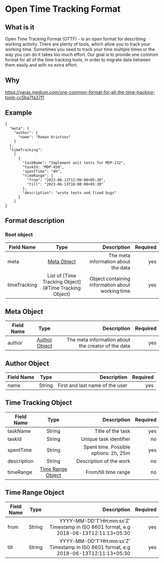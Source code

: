 # Open Time Tracking Format

## What is it

Open Time Tracking Format (OTTF) - is an open format for describing working activity. 
There are plenty of tools, which allow you to track your working time. Sometimes you need to track your time multiple times or the way you can do it takes too much effort. Our goal is to provide one common format for all of the time tracking tools, in order to migrate data between them easily and with no extra effort.

## Why

https://yarax.medium.com/one-common-format-for-all-the-time-tracking-tools-cc5ba7fa37f1

## Example

```
{
  "meta": {
    "author": {
      "name": "Roman Krivtsov"
    }
  },
  "timeTracking":
    [
      {
        "taskName": "Implement unit tests for MDP-232",
        "taskId: "MDP-459",
        "spentTime": "4h",
        "timeRange": {
          "from": "2023-06-13T12:00:00+05:30",
          "till": "2023-06-13T16:00:00+05:30"
        },
        "description": "wrote tests and fixed bugs"
      }
    ]
}
```

## Format description

### Root object

| Field Name    | Type                       | Description         |Required|
| ------------- |:--------------------------:| -------------------:|-------:|
| meta          | [Meta Object](#meta-object)| The meta information about the data|yes|
| timeTracking  | List of [Time Tracking Object](#Time Tracking Object)| Object containing information about working time|yes|                             


## Meta Object

| Field Name    | Type                       | Description         |Required|
| ------------- |:--------------------------:| -------------------:|-------:|
| author          | [Author Object](#author-object)| The meta information about the creator of the data|yes|

## Author Object

| Field Name    | Type                       | Description         |Required|
| ------------- |:--------------------------:| -------------------:|-------:|
| name          | String| First and last name of the user|yes|


## Time Tracking Object

| Field Name    | Type                       | Description         |Required|
| ------------- |:--------------------------:| -------------------:|-------:|
| taskName          | String| Title of the task|yes|
| taskId  | String| Unique task identifier| no|
| spentTime  | String| Spent time. Possible options: 2h, 25m| yes|
| description  | String| Description of the work | no|
| timeRange          | [Time Range Object](#time-range-object)| From/till time range|no|


## Time Range Object

| Field Name    | Type                       | Description         |Required|
| ------------- |:--------------------------:| -------------------:|-------:|
| from          | String| YYYY-MM-DD'T'HH:mm:ss'Z' Timestamp in ISO 8601 format, e.g 2018-06-13T12:11:13+05:30 |yes|
| till          | String| YYYY-MM-DD'T'HH:mm:ss'Z' Timestamp in ISO 8601 format, e.g 2018-06-13T12:11:13+05:30 |yes|



